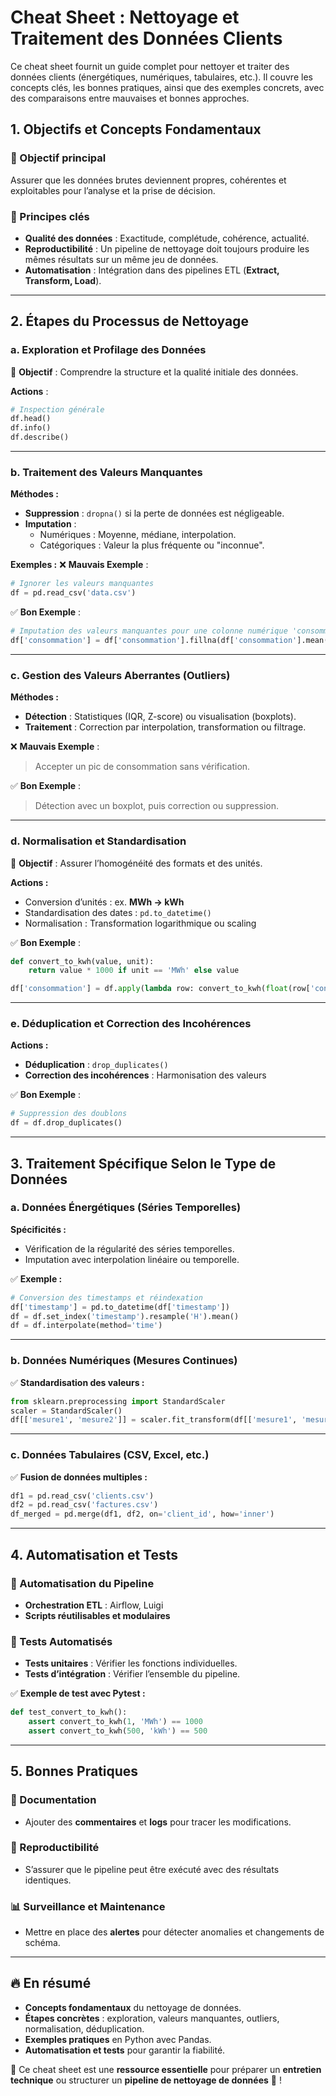 # Cheat Sheet : Nettoyage et Traitement des Données Clients

Ce cheat sheet fournit un guide complet pour nettoyer et traiter des données clients (énergétiques, numériques, tabulaires, etc.). Il couvre les concepts clés, les bonnes pratiques, ainsi que des exemples concrets, avec des comparaisons entre mauvaises et bonnes approches.

## 1. Objectifs et Concepts Fondamentaux

### 🎯 Objectif principal
Assurer que les données brutes deviennent propres, cohérentes et exploitables pour l’analyse et la prise de décision.

### 📌 Principes clés
- **Qualité des données** : Exactitude, complétude, cohérence, actualité.
- **Reproductibilité** : Un pipeline de nettoyage doit toujours produire les mêmes résultats sur un même jeu de données.
- **Automatisation** : Intégration dans des pipelines ETL (**Extract, Transform, Load**).

---

## 2. Étapes du Processus de Nettoyage

### a. Exploration et Profilage des Données
🎯 **Objectif** : Comprendre la structure et la qualité initiale des données.

**Actions** :
```python
# Inspection générale
df.head()
df.info()
df.describe()
```

---

### b. Traitement des Valeurs Manquantes

**Méthodes :**
- **Suppression** : `dropna()` si la perte de données est négligeable.
- **Imputation** :
  - Numériques : Moyenne, médiane, interpolation.
  - Catégoriques : Valeur la plus fréquente ou "inconnue".

**Exemples :**
❌ **Mauvais Exemple** :
```python
# Ignorer les valeurs manquantes
df = pd.read_csv('data.csv')
```
✅ **Bon Exemple** :
```python
# Imputation des valeurs manquantes pour une colonne numérique 'consommation'
df['consommation'] = df['consommation'].fillna(df['consommation'].mean())
```

---

### c. Gestion des Valeurs Aberrantes (Outliers)

**Méthodes :**
- **Détection** : Statistiques (IQR, Z-score) ou visualisation (boxplots).
- **Traitement** : Correction par interpolation, transformation ou filtrage.

❌ **Mauvais Exemple** :
> Accepter un pic de consommation sans vérification.

✅ **Bon Exemple** :
> Détection avec un boxplot, puis correction ou suppression.

---

### d. Normalisation et Standardisation
🎯 **Objectif** : Assurer l’homogénéité des formats et des unités.

**Actions :**
- Conversion d’unités : ex. **MWh → kWh**
- Standardisation des dates : `pd.to_datetime()`
- Normalisation : Transformation logarithmique ou scaling

✅ **Bon Exemple** :
```python
def convert_to_kwh(value, unit):
    return value * 1000 if unit == 'MWh' else value

df['consommation'] = df.apply(lambda row: convert_to_kwh(float(row['consommation']), row['unite']), axis=1)
```

---

### e. Déduplication et Correction des Incohérences

**Actions :**
- **Déduplication** : `drop_duplicates()`
- **Correction des incohérences** : Harmonisation des valeurs

✅ **Bon Exemple** :
```python
# Suppression des doublons
df = df.drop_duplicates()
```

---

## 3. Traitement Spécifique Selon le Type de Données

### a. Données Énergétiques (Séries Temporelles)
**Spécificités :**
- Vérification de la régularité des séries temporelles.
- Imputation avec interpolation linéaire ou temporelle.

✅ **Exemple :**
```python
# Conversion des timestamps et réindexation
df['timestamp'] = pd.to_datetime(df['timestamp'])
df = df.set_index('timestamp').resample('H').mean()
df = df.interpolate(method='time')
```

---

### b. Données Numériques (Mesures Continues)
✅ **Standardisation des valeurs :**
```python
from sklearn.preprocessing import StandardScaler
scaler = StandardScaler()
df[['mesure1', 'mesure2']] = scaler.fit_transform(df[['mesure1', 'mesure2']])
```

---

### c. Données Tabulaires (CSV, Excel, etc.)
✅ **Fusion de données multiples :**
```python
df1 = pd.read_csv('clients.csv')
df2 = pd.read_csv('factures.csv')
df_merged = pd.merge(df1, df2, on='client_id', how='inner')
```

---

## 4. Automatisation et Tests

### 🚀 Automatisation du Pipeline
- **Orchestration ETL** : Airflow, Luigi
- **Scripts réutilisables et modulaires**

### 🧪 Tests Automatisés
- **Tests unitaires** : Vérifier les fonctions individuelles.
- **Tests d’intégration** : Vérifier l’ensemble du pipeline.

✅ **Exemple de test avec Pytest :**
```python
def test_convert_to_kwh():
    assert convert_to_kwh(1, 'MWh') == 1000
    assert convert_to_kwh(500, 'kWh') == 500
```

---

## 5. Bonnes Pratiques

### 📖 Documentation
- Ajouter des **commentaires** et **logs** pour tracer les modifications.

### 🔄 Reproductibilité
- S’assurer que le pipeline peut être exécuté avec des résultats identiques.

### 📊 Surveillance et Maintenance
- Mettre en place des **alertes** pour détecter anomalies et changements de schéma.

---

## 🔥 En résumé

- **Concepts fondamentaux** du nettoyage de données.
- **Étapes concrètes** : exploration, valeurs manquantes, outliers, normalisation, déduplication.
- **Exemples pratiques** en Python avec Pandas.
- **Automatisation et tests** pour garantir la fiabilité.

📌 Ce cheat sheet est une **ressource essentielle** pour préparer un **entretien technique** ou structurer un **pipeline de nettoyage de données** 🚀 !
